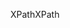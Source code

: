 <span data-ttu-id="8627a-101">XPath</span><span class="sxs-lookup"><span data-stu-id="8627a-101">XPath</span></span>